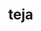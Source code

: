 <!DOCTYPE html>
<html lang="en">
<head>
    <meta charset="UTF-8">
    <meta name="viewport" content="width=device-width, initial-scale=1.0">
    <title>javascript</title>
</head>
<body>
    <h1>teja</h1>
    <script>
        var x = 5;
        x += 2;
        console.log(x);
    </script>
</body>
</html>
